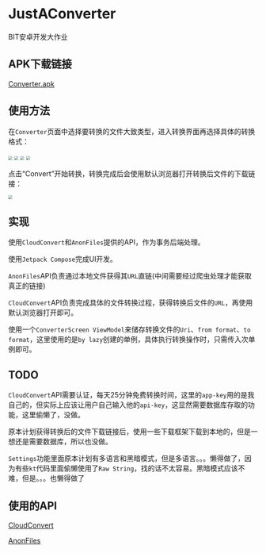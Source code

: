 # JustAConverter

BIT安卓开发大作业

## APK下载链接

[Converter.apk](https://cdn-142.anonfiles.com/7aR7Ufe4y7/42f4d79b-1652183074/converter-app-release.apk)

## 使用方法

在`Converter`页面中选择要转换的文件大致类型，进入转换界面再选择具体的转换格式：

<img src="https://cdn-121.anonfiles.com/92F9Uce4y5/8ed28bf6-1652182323/step1.png" style="zoom:50%;" />

<img src="https://cdn-123.anonfiles.com/54F0Ube1y5/92960039-1652182405/step2.png" style="zoom:50%;" />

<img src="https://cdn-124.anonfiles.com/D7FfUbe9y9/b454c5ce-1652182436/step3.png" style="zoom:50%;" />

<img src="https://cdn-143.anonfiles.com/BeF9U6eeya/c6cff9f5-1652182491/step4.png" style="zoom:50%;" />

点击“Convert”开始转换，转换完成后会使用默认浏览器打开转换后文件的下载链接：

<img src="https://cdn-143.anonfiles.com/73F6Ucecy5/b7b50bfb-1652182536/step5.png" style="zoom:50%;" />

## 实现

使用`CloudConvert`和`AnonFiles`提供的API，作为事务后端处理。

使用`Jetpack Compose`完成UI开发。

`AnonFiles`API负责通过本地文件获得其`URL`直链(中间需要经过爬虫处理才能获取真正的链接)

`CloudConvert`API负责完成具体的文件转换过程，获得转换后文件的`URL`，再使用默认浏览器打开即可。

使用一个`ConverterScreen ViewModel`来储存转换文件的`Uri`、`from format`、`to format`，这里使用的是`by lazy`创建的单例，具体执行转换操作时，只需传入次单例即可。

## TODO

`CloudConvert`API需要认证，每天25分钟免费转换时间，这里的`app-key`用的是我自己的，但实际上应该让用户自己输入他的`api-key`，这显然需要数据库存取的功能，这里偷懒了，没做。

原本计划获得转换后的文件下载链接后，使用一些下载框架下载到本地的，但是一想还是需要数据库，所以也没做。

`Settings`功能里面原本计划有多语言和黑暗模式，但是多语言。。。懒得做了，因为有些`kt`代码里面偷懒使用了`Raw String`，找的话不太容易。黑暗模式应该不难，但是。。。也懒得做了

## 使用的API

[CloudConvert](https://cloudconvert.com/api/v2)

[AnonFiles](https://anonfiles.com/docs/api)

